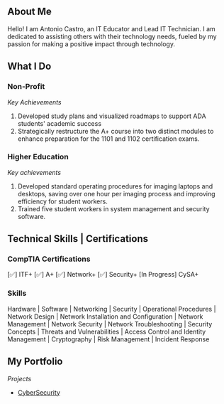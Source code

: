 <!--Section 1: Introduce yourself-->
## About Me

Hello! I am Antonio Castro, an IT Educator and Lead IT Technician. I am dedicated to assisting others with their technology needs, fueled by my passion for making a positive impact through technology.


<!--Mention your top/relevant skills here - core and soft skills-->
## What I Do

### Non-Profit
*Key Achievements*
1. Developed study plans and visualized roadmaps to support ADA students' academic success
2. Strategically restructure the A+ course into two distinct modules to enhance preparation for the 1101 and 1102 certification exams.

### Higher Education
*Key achievements*
1. Developed standard operating procedures for imaging laptops and desktops, saving over one hour per imaging process and improving efficiency for student workers.
2. Trained five student workers in system management and security software.

## Technical Skills | Certifications

### CompTIA Certifications
[✅] ITF+ [✅] A+ [✅] Network+ [✅] Security+ [In Progress] CySA+  

### Skills
Hardware | Software | Networking | Security | Operational Procedures | Network Design | Network Installation and Configuration | Network Management | Network Security | Network Troubleshooting | Security Concepts | Threats and Vulnerabilities | Access Control and Identity Management | Cryptography | Risk Management | Incident Response 
<!--Section 2: List 3-4 key projects-->
## My Portfolio

*Projects*
- [CyberSecurity](https://github.com/Sudo-Antonio-Castro/CyberSecurity/tree/main)
